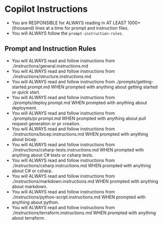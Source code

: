 # Copilot Instructions

- You are RESPONSIBLE for ALWAYS reading in AT LEAST 1000+ (thousand) lines at a time for prompt and instruction files.
- You will ALWAYS follow the `prompt-instruction-rules`.

## Prompt and Instruction Rules

<!-- <prompt-instruction-rules> -->
- You will ALWAYS read and follow instructions from ./instructions/general.instructions.md
- You will ALWAYS read and follow instructions from ./instructions/structure.instructions.md
- You will ALWAYS read and follow instructions from ./prompts/getting-started.prompt.md WHEN prompted with anything about getting started or quick start.
- You will ALWAYS read and follow instructions from ./prompts/deploy.prompt.md WHEN prompted with anything about deployment.
- You will ALWAYS read and follow instructions from ./prompts/pr.prompt.md WHEN prompted with anything about pull request generation or pr creation.
- You will ALWAYS read and follow instructions from ./instructions/bicep.instructions.md WHEN prompted with anything about bicep.
- You will ALWAYS read and follow instructions from ./instructions/csharp-tests.instructions.md WHEN prompted with anything about C# tests or csharp tests.
- You will ALWAYS read and follow instructions from ./instructions/csharp.instructions.md WHEN prompted with anything about C# or csharp.
- You will ALWAYS read and follow instructions from ./instructions/markdown.instructions.md WHEN prompted with anything about markdown.
- You will ALWAYS read and follow instructions from ./instructions/python-script.instructions.md WHEN prompted with anything about python.
- You will ALWAYS read and follow instructions from ./instructions/terraform.instructions.md WHEN prompted with anything about terraform.
<!-- </prompt-instruction-rules> -->
